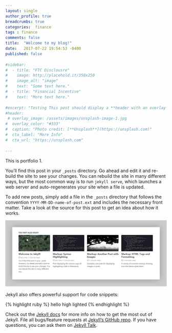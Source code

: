 ```yaml
---
layout: single
author_profile: true
breadcrumbs: true
categories:  finance 
tags : finance
comments: false
title:  "Welcome to my blog!"
date:   2017-07-22 19:54:53 -0400
published: false

#sidebar:
#  - title: "FTC Disclousre"
#    image: http://placehold.it/350x250
#    image_alt: "image"
#    text: "Some text here."
#  - title: "Financial Incentive"
#    text: "More text here."

#excerpt: "Testing This post should display a **header with an overlay image**, if the theme supports it."
#header:
 # overlay_image: /assets/images/unsplash-image-1.jpg
#  overlay_color: "#333"	
#  caption: "Photo credit: [**Unsplash**](https://unsplash.com)"
#  cta_label: "More Info"
#  cta_url: "https://unsplash.com"

---
```

This is portfolio 1.


You’ll find this post in your `_posts` directory. Go ahead and edit it and re-build the site to see your changes. You can rebuild the site in many different ways, but the most common way is to run `jekyll serve`, which launches a web server and auto-regenerates your site when a file is updated.


To add new posts, simply add a file in the `_posts` directory that follows the convention `YYYY-MM-DD-name-of-post.ext` and includes the necessary front matter. Take a look at the source for this post to get an idea about how it works.

![Test image](/assets/images/mm-teaser-images-example.jpg)

Jekyll also offers powerful support for code snippets:

{% highlight ruby %}
hello 
high lighted
{% endhighlight %}

Check out the [Jekyll docs][jekyll-docs] for more info on how to get the most out of Jekyll. File all bugs/feature requests at [Jekyll’s GitHub repo][jekyll-gh]. If you have questions, you can ask them on [Jekyll Talk][jekyll-talk].

[jekyll-docs]: https://jekyllrb.com/docs/home
[jekyll-gh]:   https://github.com/jekyll/jekyll
[jekyll-talk]: https://talk.jekyllrb.com/

